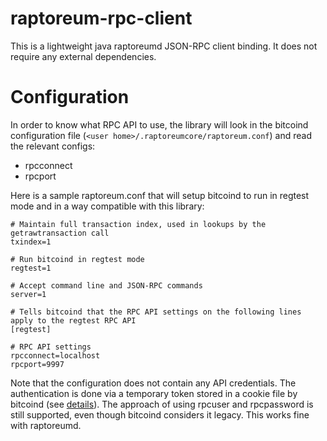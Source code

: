 raptoreum-rpc-client
==================

This is a lightweight java raptoreumd JSON-RPC client binding. It does not require any external dependencies.


Configuration
=====
In order to know what RPC API to use, the library will look in the bitcoind configuration file (`<user home>/.raptoreumcore/raptoreum.conf`) and read the relevant configs:
- rpcconnect
- rpcport

Here is a sample raptoreum.conf that will setup bitcoind to run in regtest mode and in a way compatible with this library:

```
# Maintain full transaction index, used in lookups by the getrawtransaction call
txindex=1

# Run bitcoind in regtest mode
regtest=1

# Accept command line and JSON-RPC commands
server=1

# Tells bitcoind that the RPC API settings on the following lines apply to the regtest RPC API
[regtest]

# RPC API settings
rpcconnect=localhost
rpcport=9997
```

Note that the configuration does not contain any API credentials. The authentication is done via a temporary token stored in a cookie file by bitcoind (see [details](https://bitcoin.org/en/release/v0.12.0#rpc-random-cookie-rpc-authentication)). The approach of using rpcuser and rpcpassword is still supported, even though bitcoind considers it legacy. This works fine with raptoreumd.